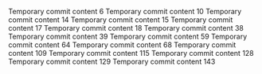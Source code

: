 Temporary commit content 6
Temporary commit content 10
Temporary commit content 14
Temporary commit content 15
Temporary commit content 17
Temporary commit content 18
Temporary commit content 38
Temporary commit content 39
Temporary commit content 59
Temporary commit content 64
Temporary commit content 68
Temporary commit content 109
Temporary commit content 115
Temporary commit content 128
Temporary commit content 129
Temporary commit content 143
